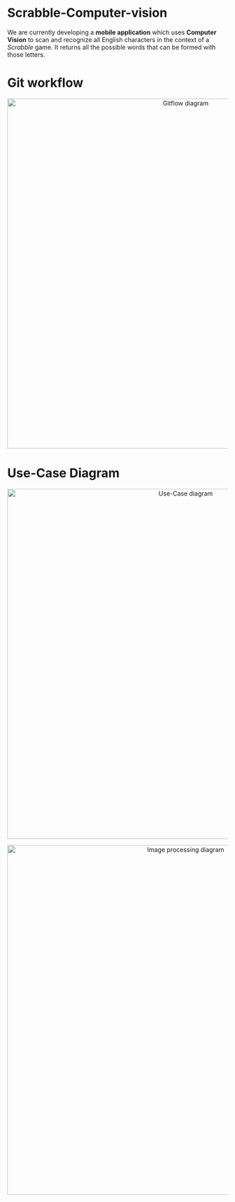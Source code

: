 # Scrabble-Computer-vision

We are currently developing a **mobile application** which uses **Computer Vision** to scan and recognize all English characters in the context of a *Scrabble* game. It returns all the possible words that can be formed with those letters.

<h1>Git workflow</h1>

<p align="center">
  <img width="800" src="https://i.imgur.com/8LAmASZ.jpg" alt="Gitflow diagram">
</p>

<h1>Use-Case Diagram</h1>
<p align="center">
  <img width="800" src="https://i.imgur.com/b2kUlL2.png" alt="Use-Case diagram">
</p>

<p align="center">
  <img width="800" src="https://i.imgur.com/HmJ33Mt.jpg" alt="Image processing diagram">
</p>


